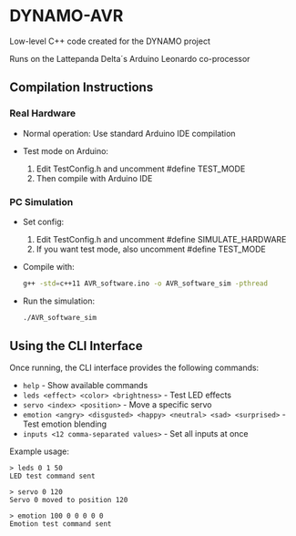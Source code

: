 # DYNAMO-AVR

Low-level C++ code created for the DYNAMO project

Runs on the Lattepanda Delta´s Arduino Leonardo co-processor

## Compilation Instructions

### Real Hardware

- Normal operation: Use standard Arduino IDE compilation

- Test mode on Arduino:
   1) Edit TestConfig.h and uncomment #define TEST_MODE
   2) Then compile with Arduino IDE

### PC Simulation

- Set config:
   1) Edit TestConfig.h and uncomment #define SIMULATE_HARDWARE
   2) If you want test mode, also uncomment #define TEST_MODE

- Compile with:
   ```bash
   g++ -std=c++11 AVR_software.ino -o AVR_software_sim -pthread
   ```

- Run the simulation:
   ```bash
   ./AVR_software_sim
   ```

## Using the CLI Interface

Once running, the CLI interface provides the following commands:

- `help` - Show available commands
- `leds <effect> <color> <brightness>` - Test LED effects
- `servo <index> <position>` - Move a specific servo
- `emotion <angry> <disgusted> <happy> <neutral> <sad> <surprised>` - Test emotion blending
- `inputs <12 comma-separated values>` - Set all inputs at once

Example usage:
```
> leds 0 1 50
LED test command sent

> servo 0 120
Servo 0 moved to position 120

> emotion 100 0 0 0 0 0
Emotion test command sent
```